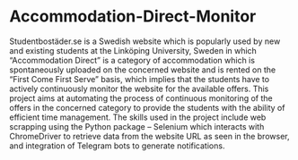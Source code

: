 # Accommodation-Direct-Monitor
Studentbostäder.se is a Swedish website which is popularly used by new and existing students at the Linköping University, Sweden in which “Accommodation Direct” is a category of accommodation which is spontaneously uploaded on the concerned website and is rented on the “First Come First Serve” basis, which implies that the students have to actively continuously monitor the website for the available offers.
This project aims at automating the process of continuous monitoring of the offers in the concerned category to provide the students with the ability of efficient time management. The skills used in the project include web scrapping using the Python package – Selenium which interacts with ChromeDriver to retrieve data from the website URL as seen in the browser, and integration of Telegram bots to generate notifications.
